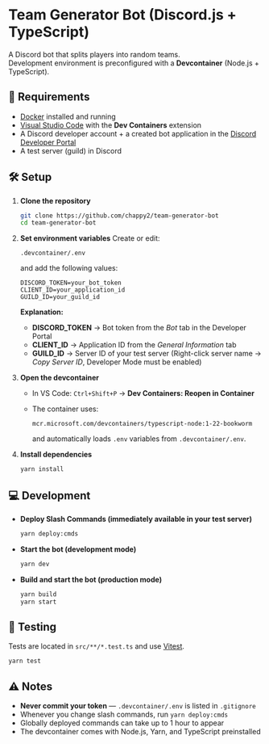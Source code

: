
# Team Generator Bot (Discord.js + TypeScript)

A Discord bot that splits players into random teams.  
Development environment is preconfigured with a **Devcontainer** (Node.js + TypeScript).


## 🚀 Requirements

- [Docker](https://www.docker.com/get-started) installed and running  
- [Visual Studio Code](https://code.visualstudio.com/) with the **Dev Containers** extension  
- A Discord developer account + a created bot application in the [Discord Developer Portal](https://discord.com/developers/applications)  
- A test server (guild) in Discord


## 🛠️ Setup

1. **Clone the repository**

    ```bash
    git clone https://github.com/chappy2/team-generator-bot
    cd team-generator-bot
    ````

2. **Set environment variables**
   Create or edit:

   ```
   .devcontainer/.env
   ```

   and add the following values:

   ```env
   DISCORD_TOKEN=your_bot_token
   CLIENT_ID=your_application_id
   GUILD_ID=your_guild_id
   ```

   **Explanation:**

   * **DISCORD\_TOKEN** → Bot token from the *Bot* tab in the Developer Portal
   * **CLIENT\_ID** → Application ID from the *General Information* tab
   * **GUILD\_ID** → Server ID of your test server (Right-click server name → *Copy Server ID*, Developer Mode must be enabled)

3. **Open the devcontainer**

   * In VS Code: `Ctrl+Shift+P` → **Dev Containers: Reopen in Container**
   * The container uses:

     ```
     mcr.microsoft.com/devcontainers/typescript-node:1-22-bookworm
     ```

     and automatically loads `.env` variables from `.devcontainer/.env`.

4. **Install dependencies**

   ```bash
   yarn install
   ```


## 💻 Development

* **Deploy Slash Commands (immediately available in your test server)**

  ```bash
  yarn deploy:cmds
  ```

* **Start the bot (development mode)**

  ```bash
  yarn dev
  ```

* **Build and start the bot (production mode)**

  ```bash
  yarn build
  yarn start
  ```


## 🧪 Testing

Tests are located in `src/**/*.test.ts` and use [Vitest](https://vitest.dev/).

```bash
yarn test
```



## ⚠️ Notes

* **Never commit your token** — `.devcontainer/.env` is listed in `.gitignore`
* Whenever you change slash commands, run `yarn deploy:cmds`
* Globally deployed commands can take up to 1 hour to appear
* The devcontainer comes with Node.js, Yarn, and TypeScript preinstalled



